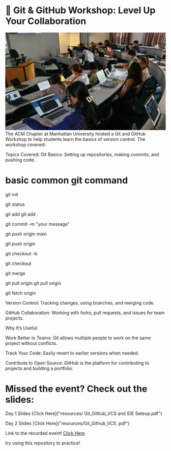 #  🚀 Git & GitHub Workshop: Level Up Your Collaboration
<div align="center">
  <img src="attributes/IMG_6405.jpg" alt="Image" />
</div>
The ACM Chapter at Manhattan University hosted a Git and GitHub Workshop to help students learn the basics of version control. The workshop covered:

Topics Covered:
Git Basics: Setting up repositories, making commits, and pushing code.

# basic common git command #

git init 

git status 

git add <file-name>
git add . 

git commit -m "your message"

git push origin main

git push origin <your-branch-name>

git checkout -b <name-of-branch>

git checkout <name-of-branch>

git merge <name-of-branch>

git pull origin 
git pull origin <name-of-branch>

git fetch origin


Version Control: Tracking changes, using branches, and merging code.

GitHub Collaboration: Working with forks, pull requests, and issues for team projects.

Why It’s Useful:

Work Better in Teams: Git allows multiple people to work on the same project without conflicts.

Track Your Code: Easily revert to earlier versions when needed.




Contribute to Open Source: GitHub is the platform for contributing to projects and building a portfolio.

# Missed the event? Check out the slides:

Day 1 Slides 
[Click Here]("resources/ Git_Github_VCS and IDE Seteup.pdf")

Day 2 Slides
[Click Here]("resources/Git_Github_VCS .pdf")

Link to the recorded event!
[Click Here](https://youtu.be/rzyb08zh_Yg?si=fLpjlYJVIpp1H_6S)

try using this repository to practice!